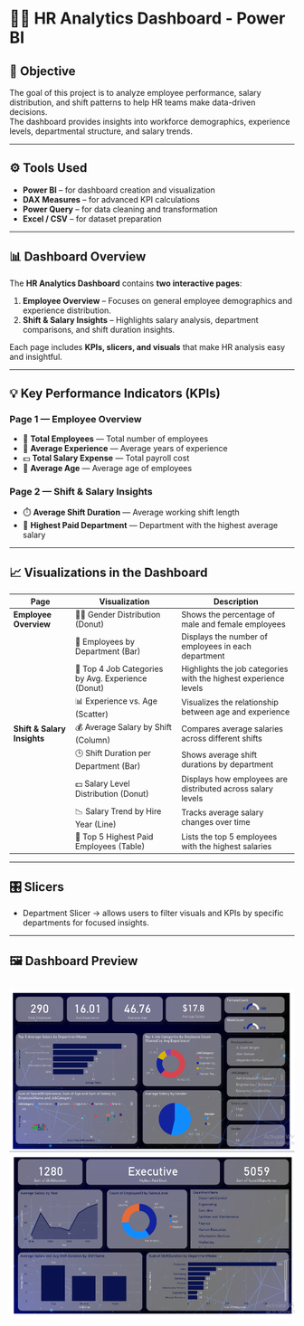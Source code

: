 # 👩‍💼 HR Analytics Dashboard - Power BI

## 🎯 Objective
The goal of this project is to analyze employee performance, salary distribution, and shift patterns to help HR teams make data-driven decisions.  
The dashboard provides insights into workforce demographics, experience levels, departmental structure, and salary trends.

---

## ⚙️ Tools Used
- **Power BI** – for dashboard creation and visualization  
- **DAX Measures** – for advanced KPI calculations  
- **Power Query** – for data cleaning and transformation  
- **Excel / CSV** – for dataset preparation  

---

## 📊 Dashboard Overview

The **HR Analytics Dashboard** contains **two interactive pages**:

1. **Employee Overview** – Focuses on general employee demographics and experience distribution.  
2. **Shift & Salary Insights** – Highlights salary analysis, department comparisons, and shift duration insights.

Each page includes **KPIs, slicers, and visuals** that make HR analysis easy and insightful.

---

## 💡 Key Performance Indicators (KPIs)

### Page 1 — Employee Overview
- 👥 **Total Employees** — Total number of employees  
- 🧠 **Average Experience** — Average years of experience  
- 💵 **Total Salary Expense** — Total payroll cost  
- 🎂 **Average Age** — Average age of employees  

### Page 2 — Shift & Salary Insights
- ⏱️ **Average Shift Duration** — Average working shift length  
- 🏢 **Highest Paid Department** — Department with the highest average salary  

---

## 📈 Visualizations in the Dashboard

| Page | Visualization | Description |
|------|----------------|-------------|
| **Employee Overview** | 👩‍💼 Gender Distribution (Donut) | Shows the percentage of male and female employees |
|  | 🏢 Employees by Department (Bar) | Displays the number of employees in each department |
|  | 💼 Top 4 Job Categories by Avg. Experience (Donut) | Highlights the job categories with the highest experience levels |
|  | 📊 Experience vs. Age (Scatter) | Visualizes the relationship between age and experience |
| **Shift & Salary Insights** | 💰 Average Salary by Shift (Column) | Compares average salaries across different shifts |
|  | 🕒 Shift Duration per Department (Bar) | Shows average shift durations by department |
|  | 💵 Salary Level Distribution (Donut) | Displays how employees are distributed across salary levels |
|  | 📉 Salary Trend by Hire Year (Line) | Tracks average salary changes over time |
|  | 🏅 Top 5 Highest Paid Employees (Table) | Lists the top 5 employees with the highest salaries |

---

## 🎛️ Slicers
- Department Slicer → allows users to filter visuals and KPIs by specific departments for focused insights.

---
## 🖼️ Dashboard Preview
![Dashboard Screenshot](./InfoDashboard.png)
![Dashboard Screenshot](./ShiftDasboard.png)
---



